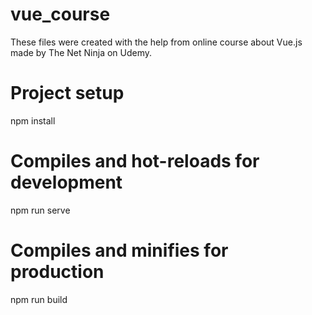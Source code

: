 # vue_course
These files were created with the help from online course about Vue.js made by The Net Ninja on Udemy.
# Project setup
npm install
# Compiles and hot-reloads for development
npm run serve
# Compiles and minifies for production
npm run build
